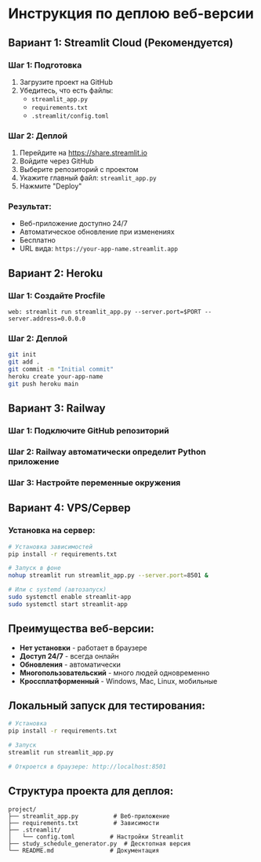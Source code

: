 # Инструкция по деплою веб-версии

## Вариант 1: Streamlit Cloud (Рекомендуется)

### Шаг 1: Подготовка
1. Загрузите проект на GitHub
2. Убедитесь, что есть файлы:
   - `streamlit_app.py`
   - `requirements.txt`
   - `.streamlit/config.toml`

### Шаг 2: Деплой
1. Перейдите на https://share.streamlit.io
2. Войдите через GitHub
3. Выберите репозиторий с проектом
4. Укажите главный файл: `streamlit_app.py`
5. Нажмите "Deploy"

### Результат:
- Веб-приложение доступно 24/7
- Автоматическое обновление при изменениях
- Бесплатно
- URL вида: `https://your-app-name.streamlit.app`

## Вариант 2: Heroku

### Шаг 1: Создайте Procfile
```
web: streamlit run streamlit_app.py --server.port=$PORT --server.address=0.0.0.0
```

### Шаг 2: Деплой
```bash
git init
git add .
git commit -m "Initial commit"
heroku create your-app-name
git push heroku main
```

## Вариант 3: Railway

### Шаг 1: Подключите GitHub репозиторий
### Шаг 2: Railway автоматически определит Python приложение
### Шаг 3: Настройте переменные окружения

## Вариант 4: VPS/Сервер

### Установка на сервер:
```bash
# Установка зависимостей
pip install -r requirements.txt

# Запуск в фоне
nohup streamlit run streamlit_app.py --server.port=8501 &

# Или с systemd (автозапуск)
sudo systemctl enable streamlit-app
sudo systemctl start streamlit-app
```

## Преимущества веб-версии:

- **Нет установки** - работает в браузере
- **Доступ 24/7** - всегда онлайн
- **Обновления** - автоматически
- **Многопользовательский** - много людей одновременно
- **Кроссплатформенный** - Windows, Mac, Linux, мобильные

## Локальный запуск для тестирования:

```bash
# Установка
pip install -r requirements.txt

# Запуск
streamlit run streamlit_app.py

# Откроется в браузере: http://localhost:8501
```

## Структура проекта для деплоя:

```
project/
├── streamlit_app.py          # Веб-приложение
├── requirements.txt          # Зависимости
├── .streamlit/
│   └── config.toml          # Настройки Streamlit
├── study_schedule_generator.py  # Десктопная версия
└── README.md                # Документация
```
